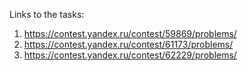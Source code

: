 Links to the tasks:

  1. https://contest.yandex.ru/contest/59869/problems/
  2. https://contest.yandex.ru/contest/61173/problems/
  3. https://contest.yandex.ru/contest/62229/problems/
